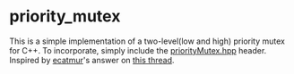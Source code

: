 # priority_mutex

This is a simple implementation of a two-level(low and high) priority mutex for C++.  To incorporate, simply include the [priorityMutex.hpp](priorityMutex.hpp) header.  
Inspired by [ecatmur](https://stackoverflow.com/users/567292/ecatmur)'s answer on [this thread](https://stackoverflow.com/questions/11666610/how-to-give-priority-to-privileged-thread-in-mutex-locking).

